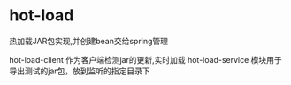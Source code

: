 # hot-load
热加载JAR包实现,并创建bean交给spring管理

hot-load-client 作为客户端检测jar的更新,实时加载
hot-load-service 模块用于导出测试的jar包，放到监听的指定目录下
